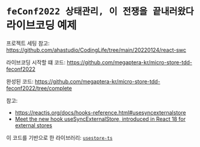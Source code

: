 # `feConf2022 상태관리, 이 전쟁을 끝내러왔다` 라이브코딩 예제

프로젝트 세팅 참고:
<https://github.com/ahastudio/CodingLife/tree/main/20220124/react-swc>

라이브코딩 시작할 떄 코드: https://github.com/megaptera-kr/micro-store-tdd-feconf2022

완성된 코드: https://github.com/megaptera-kr/micro-store-tdd-feconf2022/tree/complete

참고:
- <https://reactjs.org/docs/hooks-reference.html#usesyncexternalstore>
- [Meet the new hook useSyncExternalStore, introduced in React 18 for external stores](https://blog.saeloun.com/2021/12/30/react-18-usesyncexternalstore-api)


이 코드를 기반으로 한 라이브러리:
[`usestore-ts`](https://bit.ly/3zjtDTR)

